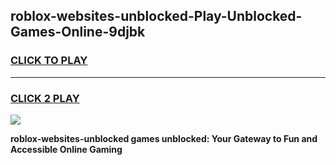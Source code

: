 
## roblox-websites-unblocked-Play-Unblocked-Games-Online-9djbk
<h3>
<a href="https://premium76.site?title=roblox-websites-unblocked&ref=25A">CLICK TO PLAY</a></h3>
<hr>

<h3>
<a href="https://premium76.site?title=roblox-websites-unblocked&ref=25A">CLICK 2 PLAY</a>
  
</h3>

<a href="https://premium76.site?title=roblox-websites-unblocked&ref=25A"><img src="https://clearcache.store/games.png"></a>


**roblox-websites-unblocked games unblocked: Your Gateway to Fun and Accessible Online Gaming**
